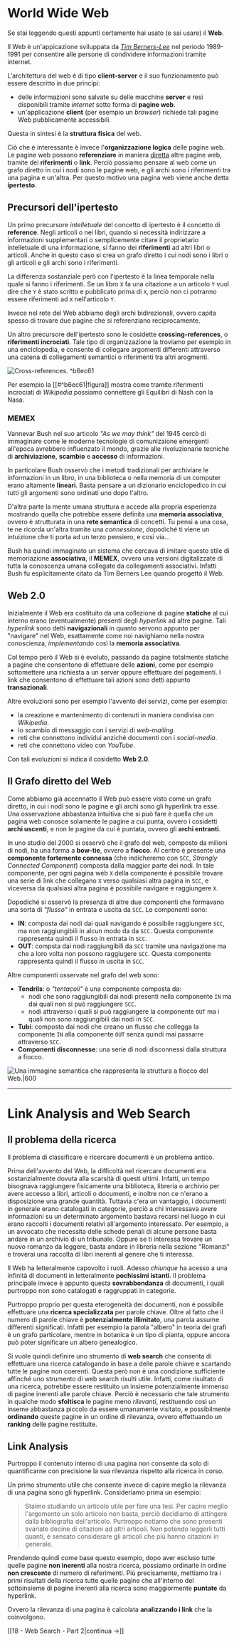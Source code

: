 # World Wide Web
Se stai leggendo questi appunti certamente hai usato (e sai usare) il **Web**.

Il Web è un'appicazione sviluppata da *[Tim Berners-Lee](https://it.wikipedia.org/wiki/Tim_Berners-Lee)* nel periodo 1989-1991 per consentire alle persone di condividere informazioni tramite internet.

L'architettura del web è di tipo **client-server** e il suo funzionamento può essere descritto in due principi:
- delle informazioni sono salvate su delle macchine **server** e resi disponibili tramite *internet* sotto forma di **pagine web**.
- un'applicazione **client** (per esempio un *browser*) richiede tali pagine Web pubblicamente accessibili.

Questa in sintesi è la **struttura fisica** del web.

Ciò che è interessante è invece l'**organizzazione logica** delle pagine web.
Le pagine web possono **referenziare** in maniera <u>diretta</u> altre pagine web, tramite dei **riferimenti** o **link**.
Perciò possiamo pensare al web come un grafo diretto in cui i nodi sono le pagine web, e gli archi sono i riferimenti tra una pagina e un'altra.
Per questo motivo una pagina web viene anche detta **ipertesto**.

## Precursori dell'ipertesto
Un primo precursore *intelletuale* del concetto di ipertesto è il concetto di **reference**.
Negli articoli o nei libri, quando si necessità indirizzare a informazioni supplementari o semplicemente citare il proprietario intelletuale di una informazione, si fanno dei **riferimenti** ad altri libri o articoli.
Anche in questo caso si crea un grafo diretto i cui nodi sono i libri o gli articoli e gli archi sono i riferimenti.

La differenza sostanziale però con l'ipertesto è la linea temporale nella quale si fanno i riferimenti.
Se un libro `X` fa una citazione a un articolo `Y` vuol dire che `Y` è stato scritto e pubblicato prima di `X`, perciò non ci potranno essere riferimenti ad `X` nell'articolo `Y`.

Invece nel rete del Web abbiamo degli archi bidirezionali, ovvero capita spesso di trovare due pagine che si referenziano reciprocamente.

Un altro precursore dell'ipertesto sono le cosidette **crossing-references**, o **riferimenti incrociati**.
Tale tipo di organizzazione la troviamo per esempio in una enciclopedia, e consente di collegare argomenti differenti attraverso una catena di collegamenti semantici o riferimenti tra altri arogmenti.

![Cross-references.](ar-lesson17-img1.png "cross-references") ^b6ec61

Per esempio la [[#^b6ec61|figura]] mostra come tramite riferimenti incrociati di *Wikipedia* possiamo connettere gli Equilibri di Nash con la Nasa.

### MEMEX
Vannevar Bush nel suo articolo *"As we may think"* del 1945 cercò di immaginare come le moderne tecnologie di comunizaione emergenti all'epoca avrebbero influenzato il mondo, grazie alle rivoluzionarie tecniche di **archiviazione**, **scambio** e **accesso** di informazioni.

In particolare Bush osservò che i metodi tradizionali per archiviare le informazioni in un libro, in una biblioteca o nella memoria di un computer erano altamente **lineari**.
Basta pensare a un dizionario enciclopedico in cui tutti gli argomenti sono ordinati uno dopo l'altro.

D'altra parte la mente umana struttura e accede alla propria esperienza mostrando quella che potrebbe essere definita una **memoria associativa**, ovvero è strutturata in una **rete semantica** di concetti.
Tu pensi a una cosa, te ne ricorda un\'altra tramite una *connessione*, dopodiché ti viene un intuizione che ti porta ad un terzo pensiero, e così via...

Bush ha quindi immaginato un sistema che cercava di imitare questo stile di memoriazione **associativa**, il **MEMEX**, ovvero una versioni digitalizzate di tutta la conoscenza umana collegate da collegamenti associativi.
Infatti Bush fu esplicitamente citato da Tim Berners Lee quando progettò il Web.

## Web 2.0
Inizialmente il Web era costituito da una collezione di pagine **statiche** al cui interno erano (eventualmente) presenti degli
*hyperlink* ad altre pagine.
Tali *hyperlink* sono detti **navigazionali** in quanto servono appunto per "navigare" nel Web, esattamente come noi navighiamo nella nostra conoscienza, *implementando* così la **memoria associativa**.

Col tempo però il Web si è evoluto, passando da pagine totalmente statiche a pagine che consentono di effettuare delle **azioni**, come per esempio sottomettere una richiesta a un server oppure effettuare dei pagamenti.
I link che consentono di effettuare tali azioni sono detti appunto **transazionali**.

Altre evoluzioni sono per esempio l\'avvento dei servizi, come per esempio:

- la creazione e mantenimento di contenuti in maniera condivisa con *Wikipedia*.
- lo scambio di messaggio con i servizi di *web-mailing*.
- reti che connettono individui anziché documenti con i *social-media*.
- reti che connettono video con *YouTube*.

Con tali evoluzioni si indica il cosidetto **Web 2.0**.

## Il Grafo diretto del Web
Come abbiamo già accennatto il Web può essere visto come un grafo diretto, in cui i nodi sono le pagine e gli archi sono gli hyperlink tra esse.
Una osservazione abbastanza intuitiva che si può fare è quella che un pagina web conosce solamente le pagine a cui punta, ovvero i
cosidetti **archi uscenti**, e non le pagine da cui è puntata, ovvero gli **archi entranti**.

In uno studio del 2000 si osservò che il grafo del web, composto da milioni di nodi, ha una forma a **bow-tie**, ovvero a **fiocco**.
Al centro è presente una **componente fortemente connessa** (che indicheremo con `SCC`, *Strongly Connected Component*) composta dalla maggior parte dei nodi.
In tale componente, per ogni pagina web `X` della componente è possibile trovare una serie di link che collegano `X` verso qualsiasi altra pagina in `SCC`, e viceversa da qualsiasi altra pagina è possibile navigare e raggiungere `X`.

Dopodiché si osservò la presenza di altre due componenti che formavano una sorta di *"flusso"* in entrata e uscita da `SCC`.
Le componenti sono:
- **IN**: composta dai nodi dai quali navigando è possibile raggiungere `SCC`, ma non raggiungibili in alcun modo da da `SCC`. Questa componente rappresenta quindi il flusso in entrata in `SCC`.
- **OUT**: compsta dai nodi raggiungibili da `SCC` tramite una navigazione ma che a loro volta non possono raggiugere `SCC`. Questa componente rappresenta quindi il flusso in uscita in `SCC`.

Altre componenti osservate nel grafo del web sono:
- **Tendrils**: o *"tentacoli"* è una componente composta da:
    - nodi che sono raggiungibili dai nodi presenti nella componente `IN` ma dai quali non si può raggiungere `SCC`.
    - nodi attraverso i quali si può raggiungere la componente `OUT` ma i quali non sono raggiungibili dai nodi in `SCC`.
- **Tubi**: composto dai nodi che creano un flusso che collegga la componente `IN` alla componente `OUT` senza quindi mai passarre attraverso `SCC`.
- **Componenti disconnesse**: una serie di nodi disconnessi dalla struttura a fiocco.

![Una immagine semantica che rappresenta la struttura a fiocco del Web.|600](ar-lesson17-img2.png)

------------------------------------------------------------------------

# Link Analysis and Web Search

## Il problema della ricerca
Il problema di classificare e ricercare documenti è un problema antico.

Prima dell'avvento del Web, la difficoltà nel ricercare documenti era sostanzialmente dovuta alla scarsità di questi ultimi.
Infatti, un tempo bisognava raggiungere fisicamente una biblioteca, libreria o archivio per avere accesso a libri, articoli o documenti, e inoltre non ce n'erano a disposizione una grande quantità.
Tuttavia c'era un vantaggio, i documenti in generale erano catalogati in categorie, perciò a chi interessava avere informazioni su un determinato argomento bastava recarsi nel luogo in cui erano raccolti i documenti relativi all'argomento interessato.
Per esempio, a un avvocato che necessita delle schede penali di alcune persone basta andare in un archivio di un tribunale.
Oppure se ti interessa trovare un nuovo romanzo da leggere, basta andare in libreria nella sezione "Romanzi" e troverai una raccolta di libri inerenti al genere che ti interessa.

Il Web ha letteralmente capovolto i ruoli.
Adesso *chiunque* ha acesso a una infinità di documenti in letteralmente **pochissimi istanti**.
Il problema principale invece è appunto questa **sovrabbondanza** di documenti, i quali purtroppo non sono catalogati e raggruppati in categorie.

Purtroppo proprio per questa eterogeneità dei documenti, non è possibile effettuare una **ricerca specializzata** per parole chiave.
Oltre al fatto che il numero di parole chiave è **potenzialmente illimitato**, una parola assume differenti significati.
Infatti per esempio la parola "albero" in teoria dei grafi è un grafo particolare, mentre in botanica è un tipo di pianta, oppure ancora può poter significare un albero genealogico.

Si vuole quindi definire uno strumento di **web search** che consenta di effettuare una ricerca catalogando in base a delle parole chiave e
scartando tutte le pagine non coerenti.
Questa però non è una condizione sufficiente affinché uno strumento di web search risulti utile.
Infatti, come risultato di una ricerca, potrebbe essere restituito un insieme potenzialmente immenso di pagine inerenti alle parole chiave.
Perciò è necessario che tale strumento in qualche modo **sfoltisca** le pagine meno *rilevanti*, restituendo così un inseme abbastanza piccolo da essere umanamente visitato, e possibilmente **ordinando** queste pagine in un ordine di rilevanza, ovvero effettuando un **ranking** delle pagine restituite.

## Link Analysis
Purtroppo il contenuto interno di una pagina non consente da solo di quantificarne con precisione la sua rilevanza rispetto alla ricerca in corso.

Un primo strumento utile che consente invece di capire meglio la rilevanza di una pagina sono gli hyperlink.
Consideriamo prima un esempio:

> Staimo studiando un articolo utile per fare una tesi.
> Per capire meglio l'argomento un solo articolo non basta, perciò decidiamo di attingere dalla bibliografia dell'articolo.
> Purtroppo notiamo che sono presenti svariate decine di citazioni ad altri articoli.
> Non potendo leggerli tutti quanti, è sensato considerare gli articoli che più hanno citazioni in generale.

Prendendo quindi come base questo esempio, dopo aver escluso tutte quelle pagine **non inerenti** alla nostra ricerca, possiamo ordinarle in ordine **non crescente** di numero di referimenti.
Più precisamente, mettiamo tra i primi risultati della ricerca tutte quelle pagine che all'interno del sottoinsieme di pagine inerenti alla ricerca sono maggiormente **puntate** da hyperlink.

Ovvero la rilevanza di una pagina è calcolata **analizzando i link** che la coinvolgono.

[[18 - Web Search - Part 2|continua →]]